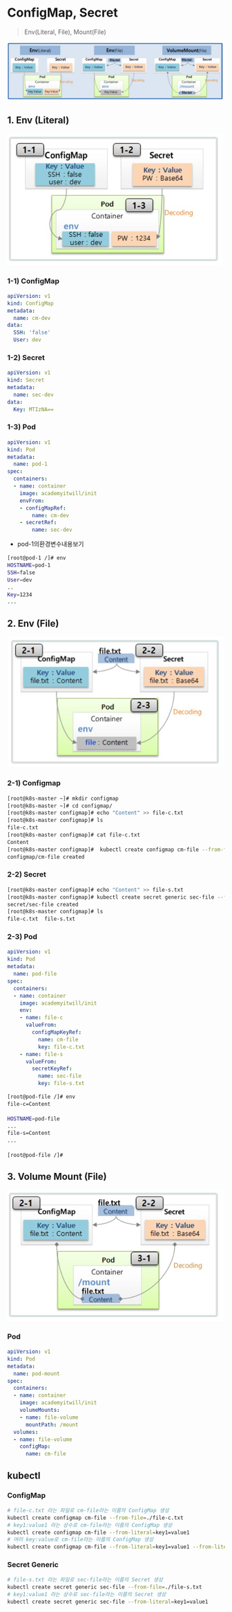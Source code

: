 # ConfigMap, Secret

> Env(Literal, File), Mount(File)

![alt text](image-20.png)


  ## 1. Env (Literal) 

  ![alt text](image-21.png)

  ### 1-1) ConfigMap

```yaml
apiVersion: v1
kind: ConfigMap
metadata:
  name: cm-dev
data:
  SSH: 'false'
  User: dev
```

   ### 1-2) Secret

```yml
apiVersion: v1
kind: Secret
metadata:
  name: sec-dev
data:
  Key: MTIzNA==
```
  ### 1-3) Pod

```yml
apiVersion: v1
kind: Pod
metadata:
  name: pod-1
spec:
  containers:
  - name: container
    image: academyitwill/init
    envFrom:
    - configMapRef:
        name: cm-dev
    - secretRef:
        name: sec-dev
```

- pod-1의환경변수내용보기
```bash
[root@pod-1 /]# env
HOSTNAME=pod-1
SSH=false
User=dev
..
Key=1234
...

``` 


  ## 2. Env (File) 

   ![alt text](image-22.png)

   ### 2-1) Configmap

```bash
[root@k8s-master ~]# mkdir configmap
[root@k8s-master ~]# cd configmap/
[root@k8s-master configmap]# echo "Content" >> file-c.txt
[root@k8s-master configmap]# ls
file-c.txt
[root@k8s-master configmap]# cat file-c.txt
Content
[root@k8s-master configmap]#  kubectl create configmap cm-file --from-file=./file-c.txt
configmap/cm-file created
```

   ### 2-2) Secret

```bash
[root@k8s-master configmap]# echo "Content" >> file-s.txt
[root@k8s-master configmap]# kubectl create secret generic sec-file --from-file=./file-s.txt
secret/sec-file created
[root@k8s-master configmap]# ls
file-c.txt  file-s.txt
```
  ### 2-3) Pod

```yml
apiVersion: v1
kind: Pod
metadata:
  name: pod-file
spec:
  containers:
  - name: container
    image: academyitwill/init
    env:
    - name: file-c
      valueFrom:
        configMapKeyRef:
          name: cm-file
          key: file-c.txt
    - name: file-s
      valueFrom:
        secretKeyRef:
          name: sec-file
          key: file-s.txt
```
```bash
[root@pod-file /]# env
file-c=Content

HOSTNAME=pod-file
...
file-s=Content
...

[root@pod-file /]# 
```

   ## 3. Volume Mount (File)

   ![alt text](image-23.png)

   ###  Pod

```yml
apiVersion: v1
kind: Pod
metadata:
  name: pod-mount
spec:
  containers:
  - name: container
    image: academyitwill/init
    volumeMounts:
    - name: file-volume
      mountPath: /mount
  volumes:
  - name: file-volume
    configMap:
      name: cm-file
```

## kubectl
### **ConfigMap**

```bash
# file-c.txt 라는 파일로 cm-file라는 이름의 ConfigMap 생성
kubectl create configmap cm-file --from-file=./file-c.txt
# key1:value1 라는 상수로 cm-file라는 이름의 ConfigMap 생성
kubectl create configmap cm-file --from-literal=key1=value1
# 여러 key:value로 cm-file라는 이름의 ConfigMap 생성 
kubectl create configmap cm-file --from-literal=key1=value1 --from-literal=key2=value2
```
### **Secret Generic**

```bash
# file-s.txt 라는 파일로 sec-file라는 이름의 Secret 생성
kubectl create secret generic sec-file --from-file=./file-s.txt
# key1:value1 라는 상수로 sec-file라는 이름의 Secret 생성
kubectl create secret generic sec-file --from-literal=key1=value1
```
